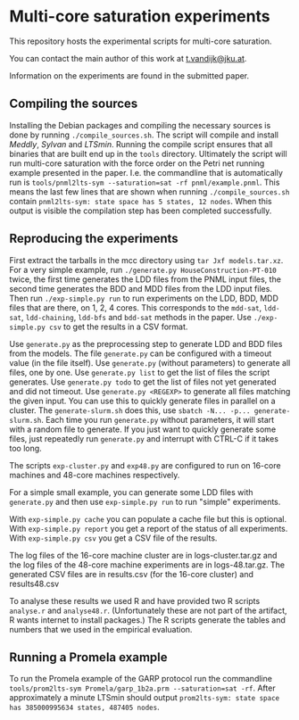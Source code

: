 Multi-core saturation experiments
===============================
This repository hosts the experimental scripts for multi-core saturation.

You can contact the main author of this work at <t.vandijk@jku.at>.

Information on the experiments are found in the submitted paper.

Compiling the sources
-----
Installing the Debian packages and compiling the necessary sources is done by running `./compile_sources.sh`.
The script will compile and install *Meddly*, *Sylvan* and *LTSmin*.
Running the compile script ensures that all binaries that are built end up in the `tools` directory.
Ultimately the script will run multi-core saturation with the force order on the Petri net running example presented in the paper.
I.e. the commandline that is automatically run is `tools/pnml2lts-sym --saturation=sat -rf pnml/example.pnml`.
This means the last few lines that are shown when running `./compile_sources.sh` contain `pnml2lts-sym: state space has 5 states, 12 nodes`.
When this output is visible the compilation step has been completed successfully.

Reproducing the experiments
-----
First extract the tarballs in the mcc directory using `tar Jxf models.tar.xz`.
For a very simple example, run `./generate.py HouseConstruction-PT-010` twice,
the first time generates the LDD files from the PNML input files, the second time
generates the BDD and MDD files from the LDD input files.
Then run `./exp-simple.py run` to run experiments on the LDD, BDD, MDD files that are there,
on 1, 2, 4 cores. This corresponds to the `mdd-sat`, `ldd-sat`, `ldd-chaining`, `ldd-bfs` and `bdd-sat`
methods in the paper.
Use `./exp-simple.py csv` to get the results in a CSV format.

Use `generate.py` as the preprocessing step to generate LDD and BDD files from the models.
The file `generate.py` can be configured with a timeout value (in the file itself).
Use `generate.py` (without parameters) to generate all files, one by one.
Use `generate.py list` to get the list of files the script generates.
Use `generate.py todo` to get the list of files not yet generated and did not timeout.
Use `generate.py <REGEXP>` to generate all files matching the given input.
You can use this to quickly generate files in parallel on a cluster.
The `generate-slurm.sh` does this, use `sbatch -N... -p... generate-slurm.sh`.
Each time you run `generate.py` without parameters, it will start with a random file to generate.
If you just want to quickly generate some files, just repeatedly run `generate.py` and interrupt
with CTRL-C if it takes too long.

The scripts `exp-cluster.py` and `exp48.py` are configured to run on 16-core machines and 48-core machines respectively.

For a simple small example, you can generate some LDD files with `generate.py` and then use `exp-simple.py run` to run "simple" experiments.

With `exp-simple.py cache` you can populate a cache file but this is optional.
With `exp-simple.py report` you get a report of the status of all experiments.
With `exp-simple.py csv` you get a CSV file of the results.

The log files of the 16-core machine cluster are in logs-cluster.tar.gz and the log files of the 48-core machine experiments are in logs-48.tar.gz.
The generated CSV files are in results.csv (for the 16-core cluster) and results48.csv

To analyse these results we used R and have provided two R scripts `analyse.r` and `analyse48.r`. (Unfortunately these are not part of the artifact, R wants internet to install packages.)
The R scripts generate the tables and numbers that we used in the empirical evaluation.

Running a Promela example
-----

To run the Promela example of the GARP protocol run the commandline `tools/prom2lts-sym Promela/garp_1b2a.prm --saturation=sat -rf`.
After approximately a minute LTSmin should output `prom2lts-sym: state space has 385000995634 states, 487405 nodes`.
